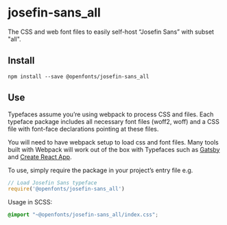 
# josefin-sans_all

The CSS and web font files to easily self-host “Josefin Sans” with subset "all".

## Install

`npm install --save @openfonts/josefin-sans_all`

## Use

Typefaces assume you’re using webpack to process CSS and files. Each typeface
package includes all necessary font files (woff2, woff) and a CSS file with
font-face declarations pointing at these files.

You will need to have webpack setup to load css and font files. Many tools built
with Webpack will work out of the box with Typefaces such as [Gatsby](https://github.com/gatsbyjs/gatsby)
and [Create React App](https://github.com/facebookincubator/create-react-app).

To use, simply require the package in your project’s entry file e.g.

```javascript
// Load Josefin Sans typeface
require('@openfonts/josefin-sans_all')
```

Usage in SCSS:
```scss
@import "~@openfonts/josefin-sans_all/index.css";
```
